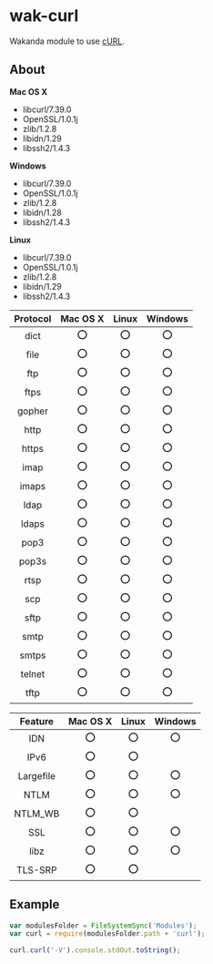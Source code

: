 wak-curl
========

Wakanda module to use [cURL](http://curl.haxx.se).

About
-----
**Mac OS X**

* libcurl/7.39.0
* OpenSSL/1.0.1j 
* zlib/1.2.8 
* libidn/1.29 
* libssh2/1.4.3
 
**Windows**

* libcurl/7.39.0
* OpenSSL/1.0.1j
* zlib/1.2.8
* libidn/1.28 
* libssh2/1.4.3

**Linux**

* libcurl/7.39.0
* OpenSSL/1.0.1j
* zlib/1.2.8
* libidn/1.29
* libssh2/1.4.3 

|Protocol|Mac OS X|Linux|Windows|
|:-------:|:-:|:---:|:-----:|
|dict|⭕️|⭕️|⭕️|
|file|⭕️|⭕️|⭕️|
|ftp|⭕️|⭕️|⭕️|
|ftps|⭕️|⭕️|⭕️|
|gopher|⭕️|⭕️|⭕️|
|http|⭕️|⭕️|⭕️|
|https|⭕️|⭕️|⭕️|
|imap|⭕️|⭕️|⭕️|
|imaps|⭕️|⭕️|⭕️|
|ldap|⭕️|⭕️|⭕️|
|ldaps|⭕️|⭕️|⭕️|
|pop3|⭕️|⭕️|⭕️|
|pop3s|⭕️|⭕️|⭕️|
|rtsp|⭕️|⭕️|⭕️|
|scp|⭕️|⭕️|⭕️|
|sftp|⭕️|⭕️|⭕️|
|smtp|⭕️|⭕️|⭕️|
|smtps|⭕️|⭕️|⭕️|
|telnet|⭕️|⭕️|⭕️|
|tftp|⭕️|⭕️|⭕️|

|Feature|Mac OS X|Linux|Windows|
|:-----:|:-:|:---:|:-----:|
|IDN|⭕️|⭕️|⭕️|
|IPv6|⭕️|⭕️||
|Largefile|⭕️|⭕️|⭕️|
|NTLM|⭕️|⭕️|⭕️|
|NTLM_WB|⭕️|⭕️||
|SSL|⭕️|⭕️|⭕️|
|libz|⭕️|⭕️|⭕️|
|TLS-SRP|⭕️|⭕️||

Example
-------
```js
var modulesFolder = FileSystemSync('Modules');
var curl = require(modulesFolder.path + 'curl');

curl.curl('-V').console.stdOut.toString();
```
